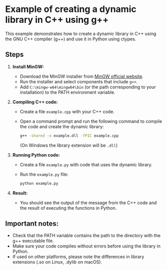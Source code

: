 # Example of creating a dynamic library in C++ using g++

This example demonstrates how to create a dynamic library in C++ using the GNU C++ compiler (g++) and use it in Python using ctypes.

## Steps

1. **Install MinGW:**
    - Download the MinGW installer from [MinGW official website](https://mingw-w64.org/doku.php).
    - Run the installer and select components that include `g++`.
    - Add `C:\mingw-w64\mingw64\bin` (or the path corresponding to your installation) to the PATH environment variable.

2. **Compiling C++ code:**
    - Create a file `example.cpp` with your C++ code.
    - Open a command prompt and run the following command to compile the code and create the dynamic library:

      ```bash
      g++ -shared -o example.dll -fPIC example.cpp
      ```

      (On Windows the library extension will be `.dll`)

3. **Running Python code:**
    - Create a file `example.py` with code that uses the dynamic library.
    - Run the `example.py` file:

      ```bash
      python example.py
      ```

4. **Result:**
    - You should see the output of the message from the C++ code and the result of executing the functions in Python.

## Important notes:

- Check that the PATH variable contains the path to the directory with the g++ executable file.
- Make sure your code compiles without errors before using the library in Python.
- If used on other platforms, please note the differences in library extensions (.so on Linux, .dylib on macOS).

